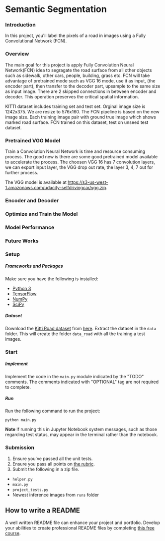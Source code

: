 # Semantic Segmentation

### Introduction
In this project, you'll label the pixels of a road in images using a Fully Convolutional Network (FCN).

### Overview

The main goal for this project is apply Fully Convolution Neural Network(FCN) idea to segragate the road surface from all other objects such as sidewalk, other cars, people, building, grass etc. FCN will take advantage of pretrained mode such as VGG 16 mode, use it as input, (the encoder part), then transfer to the decoder part, upsample to the same size as input image. There are 2 skipped connections in between encoder and decoder. This operation preserves the critical spatial information. 

KITTI dataset includes training set and test set. Orginal image size is 1242x375. We are resize to 576x160. The FCN pipeline is based on the new image size. Each training image pair with ground true image which shows marked road surface. FCN trained on this dataset, test on unseed test dataset. 

### Pretrained VGG Model

Train a Convolution Neural Network is time and resource consuming process. The good new is there are some good pretrained model available to accelerate the process. The choosen VGG 16 has 7 convolution layers, we can export input layer, the VGG drop out rate, the layer 3, 4, 7 out for further process. 

The VGG model is available at https://s3-us-west-1.amazonaws.com/udacity-selfdrivingcar/vgg.zip.  

### Encoder and Decoder




### Optimize and Train the Model

### Model Performance

### Future Works


### Setup
##### Frameworks and Packages
Make sure you have the following is installed:
 - [Python 3](https://www.python.org/)
 - [TensorFlow](https://www.tensorflow.org/)
 - [NumPy](http://www.numpy.org/)
 - [SciPy](https://www.scipy.org/)
##### Dataset
Download the [Kitti Road dataset](http://www.cvlibs.net/datasets/kitti/eval_road.php) from [here](http://www.cvlibs.net/download.php?file=data_road.zip).  Extract the dataset in the `data` folder.  This will create the folder `data_road` with all the training a test images.

### Start
##### Implement
Implement the code in the `main.py` module indicated by the "TODO" comments.
The comments indicated with "OPTIONAL" tag are not required to complete.
##### Run
Run the following command to run the project:
```
python main.py
```
**Note** If running this in Jupyter Notebook system messages, such as those regarding test status, may appear in the terminal rather than the notebook.

### Submission
1. Ensure you've passed all the unit tests.
2. Ensure you pass all points on [the rubric](https://review.udacity.com/#!/rubrics/989/view).
3. Submit the following in a zip file.
 - `helper.py`
 - `main.py`
 - `project_tests.py`
 - Newest inference images from `runs` folder
 
 ## How to write a README
A well written README file can enhance your project and portfolio.  Develop your abilities to create professional README files by completing [this free course](https://www.udacity.com/course/writing-readmes--ud777).
